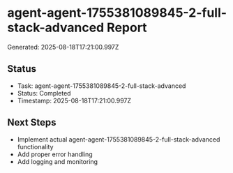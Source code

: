 # agent-agent-1755381089845-2-full-stack-advanced Report

Generated: 2025-08-18T17:21:00.997Z

## Status
- Task: agent-agent-1755381089845-2-full-stack-advanced
- Status: Completed
- Timestamp: 2025-08-18T17:21:00.997Z

## Next Steps
- Implement actual agent-agent-1755381089845-2-full-stack-advanced functionality
- Add proper error handling
- Add logging and monitoring
